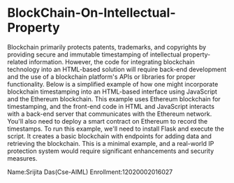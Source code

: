 # BlockChain-On-Intellectual-Property
Blockchain primarily protects patents, trademarks, and copyrights by providing secure and immutable timestamping of intellectual property-related information. However, the code for integrating blockchain technology into an HTML-based solution will require back-end development and the use of a blockchain platform's APIs or libraries for proper functionality. Below is a simplified example of how one might incorporate blockchain timestamping into an HTML-based interface using JavaScript and the Ethereum blockchain.
This example uses Ethereum blockchain for timestamping, and the front-end code in HTML and JavaScript interacts with a back-end server that communicates with the Ethereum network. You'll also need to deploy a smart contract on Ethereum to record the timestamps. 
To run this example, we'll need to install Flask and execute the script. It creates a basic blockchain with endpoints for adding data and retrieving the blockchain. This is a minimal example, and a real-world IP protection system would require significant enhancements and security measures.


Name:Srijita Das(Cse-AIML)
Enrollment:12020002016027
